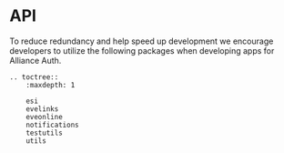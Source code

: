 # API

To reduce redundancy and help speed up development we encourage developers to utilize the following packages when developing apps for Alliance Auth.

```eval_rst
.. toctree::
    :maxdepth: 1

    esi
    evelinks
    eveonline
    notifications
    testutils
    utils
```
